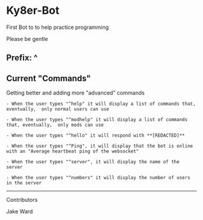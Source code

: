 # Ky8er-Bot

First Bot to to help practice programming

Please be gentle

## Prefix: ^

## Current "Commands"

Getting better and adding more "advanced" commands

    - When the user types "^help" it will display a list of commands that, eventually,  only normal users can use

    - When the user types "^modhelp" it will display a list of commands that, eventually,  only mods can use
    
    - When the user types "^hello" it will respond with **[REDACTED]**

    - When the user types "^Ping", it will display that the bot is online with an "Average heartbeat ping of the websocket"

    - When the user types "^server", it will display the name of the server

    - When the user types "^numbers" it will display the number of users in the server

----------------------------------

Contributors

Jake Ward
